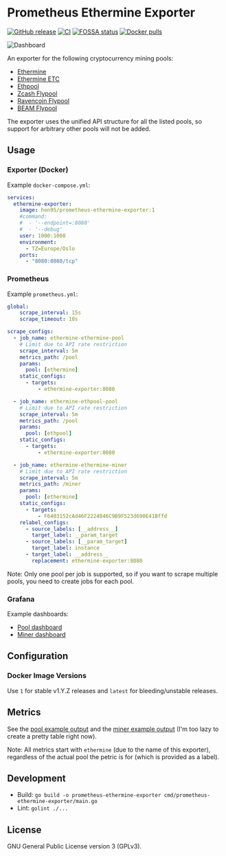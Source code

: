 # Prometheus Ethermine Exporter

[![GitHub release](https://img.shields.io/github/v/release/HON95/prometheus-ethermine-exporter?label=Version)](https://github.com/HON95/prometheus-ethermine-exporter/releases)
[![CI](https://github.com/HON95/prometheus-ethermine-exporter/workflows/CI/badge.svg?branch=master)](https://github.com/HON95/prometheus-ethermine-exporter/actions?query=workflow%3ACI)
[![FOSSA status](https://app.fossa.com/api/projects/git%2Bgithub.com%2FHON95%2Fprometheus-ethermine-exporter.svg?type=shield)](https://app.fossa.com/projects/git%2Bgithub.com%2FHON95%2Fprometheus-ethermine-exporter?ref=badge_shield)
[![Docker pulls](https://img.shields.io/docker/pulls/hon95/prometheus-ethermine-exporter?label=Docker%20Hub)](https://hub.docker.com/r/hon95/prometheus-ethermine-exporter)

![Dashboard](https://grafana.com/api/dashboards/14347/images/10336/image)

An exporter for the following cryptocurrency mining pools:

- [Ethermine](https://ethermine.org/)
- [Ethermine ETC](https://etc.ethermine.org/)
- [Ethpool](https://ethpool.org/)
- [Zcash Flypool](https://zcash.flypool.org/)
- [Ravencoin Flypool](https://ravencoin.flypool.org/)
- [BEAM Flypool](https://beam.flypool.org/)

The exporter uses the unified API structure for all the listed pools, so support for arbitrary other pools will not be added.

## Usage

### Exporter (Docker)

Example `docker-compose.yml`:

```yaml
services:
  ethermine-exporter:
    image: hon95/prometheus-ethermine-exporter:1
    #command:
    #  - '--endpoint=:8080'
    #  - '--debug'
    user: 1000:1000
    environment:
      - TZ=Europe/Oslo
    ports:
      - "8080:8080/tcp"
```

### Prometheus

Example `prometheus.yml`:

```yaml
global:
    scrape_interval: 15s
    scrape_timeout: 10s

scrape_configs:
  - job_name: ethermine-ethermine-pool
    # Limit due to API rate restriction
    scrape_interval: 5m
    metrics_path: /pool
    params:
      pool: [ethermine]
    static_configs:
      - targets:
          - ethermine-exporter:8080

  - job_name: ethermine-ethpool-pool
    # Limit due to API rate restriction
    scrape_interval: 5m
    metrics_path: /pool
    params:
      pool: [ethpool]
    static_configs:
      - targets:
          - ethermine-exporter:8080

  - job_name: ethermine-ethermine-miner
    # Limit due to API rate restriction
    scrape_interval: 5m
    metrics_path: /miner
    params:
      pool: [ethermine]
    static_configs:
      - targets:
          - F6403152cAd46F2224046C9B9F523d690E41Bffd
    relabel_configs:
      - source_labels: [__address__]
        target_label: __param_target
      - source_labels: [__param_target]
        target_label: instance
      - target_label: __address__
        replacement: ethermine-exporter:8080
```

Note: Only one pool per job is supported, so if you want to scrape multiple pools, you need to create jobs for each pool.

### Grafana

Example dashboards:

- [Pool dashboard](https://grafana.com/grafana/dashboards/14346)
- [Miner dashboard](https://grafana.com/grafana/dashboards/14347)

## Configuration

### Docker Image Versions

Use `1` for stable v1.Y.Z releases and `latest` for bleeding/unstable releases.

## Metrics

See the [pool example output](examples/output-pool.txt) and the [miner example output](examples/output-miner.txt) (I'm too lazy to create a pretty table right now).

Note: All metrics start with `ethermine` (due to the name of this exporter), regardless of the actual pool the petric is for (which is provided as a label).

## Development

- Build: `go build -o prometheus-ethermine-exporter cmd/prometheus-ethermine-exporter/main.go`
- Lint: `golint ./...`

## License

GNU General Public License version 3 (GPLv3).
